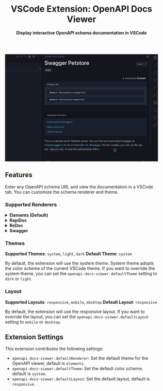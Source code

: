 <div align="center">
  <h1> VSCode Extension: OpenAPI Docs Viewer</h1>
  <strong>Display interactive OpenAPI schema documentation in VSCode</strong>
</div>

<br /><br />

![Overview](media/screenshots/overview.gif)

## Features

Enter any OpenAPI schema URL and view the documentation in a VSCode tab. You can customize the schema renderer and theme.

### Supported Renderers

<details>
  <summary><strong>Elements (Default)</strong></summary>

  Build beautiful, interactive API Docs with embeddable React or Web Components, powered by OpenAPI and Markdown.
  https://github.com/stoplightio/elements

  **Preview**
  <table>
    <tr>
      <td><strong>Theme</strong></td>
      <td><strong>Layout: Mobile</strong></td>
      <td><strong>Layout: Desktop</storng></td>
    </tr>
    <tr>
      <td>Dark</td>
      <td><img src="media/screenshots/theme-elements-dark-small.png" alt="Elements Dark Theme: Small" width="300"/></td>
      <td><img src="media/screenshots/theme-elements-dark-large.png" alt="Elements Dark Theme: Large" width="600"/></td>
    </tr>
    <tr>
      <td>Light</td>
      <td><img src="media/screenshots/theme-elements-light-small.png" alt="Elements Light Theme: Small" width="300"/></td>
      <td><img src="media/screenshots/theme-elements-light-large.png" alt="Elements Light Theme: Large" width="600"/></td>
    </tr>
  </table>
</details>
<details>
  <summary><strong>RapiDoc</strong></summary>

  Custom Element for Open-API spec viewing
  https://github.com/rapi-doc/RapiDoc

  **Preview**
  <table>
    <tr>
      <td><strong>Theme</strong></td>
      <td><strong>Layout: Mobile</strong></td>
      <td><strong>Layout: Desktop</storng></td>
    </tr>
    <tr>
      <td>Dark</td>
      <td><img src="media/screenshots/theme-rapidoc-dark-small.png" alt="RapiDoc Dark Theme: Small" width="300"/></td>
      <td><img src="media/screenshots/theme-rapidoc-dark-large.png" alt="RapiDoc Dark Theme: Large" width="600"/></td>
    </tr>
    <tr>
      <td>Light</td>
      <td><img src="media/screenshots/theme-rapidoc-light-small.png" alt="RapiDoc Light Theme: Small" width="300"/></td>
      <td><img src="media/screenshots/theme-rapidoc-light-large.png" alt="RapiDoc Light Theme: Large" width="600"/></td>
    </tr>
  </table>
</details>
<details>
  <summary><strong>ReDoc</strong></summary>

  OpenAPI/Swagger-generated API Reference Documentation
  https://github.com/Redocly/redoc

  **Preview**
  <table>
    <tr>
      <td><strong>Theme</strong></td>
      <td><strong>Layout: Mobile</strong></td>
      <td><strong>Layout: Desktop</storng></td>
    </tr>
    <tr>
      <td>Dark</td>
      <td><img src="media/screenshots/theme-redoc-dark-small.png" alt="Redoc Dark Theme: Small" width="300"/></td>
      <td><img src="media/screenshots/theme-redoc-dark-large.png" alt="Redoc Dark Theme: Large" width="600"/></td>
    </tr>
    <tr>
      <td>Light</td>
      <td><img src="media/screenshots/theme-redoc-light-small.png" alt="Redoc Light Theme: Small" width="300"/></td>
      <td><img src="media/screenshots/theme-redoc-light-large.png" alt="Redoc Light Theme: Large" width="600"/></td>
    </tr>
  </table>
</details>
<details>
  <summary><strong>Swagger</strong></summary>

  Swagger UI is a collection of HTML, JavaScript, and CSS assets that dynamically generate beautiful documentation from a Swagger-compliant API.
  https://github.com/swagger-api/swagger-ui

  **Preview**
  <table>
    <tr>
      <td><strong>Theme</strong></td>
      <td><strong>Layout: Mobile</strong></td>
      <td><strong>Layout: Desktop</storng></td>
    </tr>
    <tr>
      <td>Dark</td>
      <td><img src="media/screenshots/theme-swagger-dark-small.png" alt="Swagger Dark Theme: Small" width="300"/></td>
      <td><img src="media/screenshots/theme-swagger-dark-large.png" alt="Swagger Dark Theme: Large" width="600"/></td>
    </tr>
    <tr>
      <td>Light</td>
      <td><img src="media/screenshots/theme-swagger-light-small.png" alt="Swagger Light Theme: Small" width="300"/></td>
      <td><img src="media/screenshots/theme-swagger-light-large.png" alt="Swagger Light Theme: Large" width="600"/></td>
    </tr>
  </table>
</details>

### Themes

**Supported Themes**: `system`, `light`, `dark`
**Default Theme**: `system`

By default, the extension will use the system theme. System theme adopts the color scheme of the current VSCode theme. If you want to override the system theme, you can set the `openapi-docs-viewer.defaultTheme` setting to `dark` or `light`.

### Layout

**Supported Layouts**: `responsive`, `mobile`, `desktop`
**Default Layout**: `responsive`

By default, the extension will use the responsive layout. If you want to override the layout, you can set the `openapi-docs-viewer.defaultLayout` setting to `mobile` or `desktop`.

## Extension Settings

This extension contributes the following settings:

* `openapi-docs-viewer.defaultRenderer`: Set the default theme for the OpenAPI viewer, default is `elements`.
* `openapi-docs-viewer.defaultTheme`: Set the default color scheme, default is `system`.
* `openapi-docs-viewer.defaultLayout`: Set the default layout, default is `responsive`.
